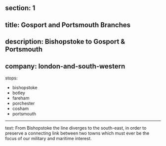 ﻿section: 1
----
title: Gosport and Portsmouth Branches
----
description: Bishopstoke to Gosport & Portsmouth
----
company: london-and-south-western
----
stops:
- bishopstoke
- botley
- fareham
- porchester
- cosham
- portsmouth
----
text: From Bishopstoke the line diverges to the south-east, in order to preserve a connecting link between two towns which must ever be the focus of our military and maritime interest.
